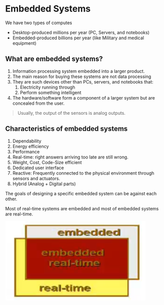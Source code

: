 # Embedded Systems

We have two types of computes

- Desktop-produced millions per year (PC, Servers, and notebooks)
- Embedded-produced billions per year (like Military and medical equipment)

## What are embedded systems?

1. Information processing system embedded into a larger product. 
2. The main reason for buying these systems are not data processing
3. They are such devices other than PCs, servers, and notebooks that:
    1. Electricity running through
    2. Perform something intelligent
4. The hardware/software form a component of a larger system but are concealed from the user.

> Usually, the output of the sensors is analog outputs.
> 

## Characteristics of embedded systems

1. Dependability
2. Energy efficiency
3. Performance
4. Real-time: right answers arriving too late are still wrong.
5. Weight, Cost, Code-Size efficient
6. Dedicated user interface
7. Reactive: Frequently connected to the physical environment through sensors and actuators.
8. Hybrid (Analog + Digital parts)

The goals of designing a specific embedded system can be against each other.

Most of real-time systems are embedded and most of embedded systems are real-time.

![Untitled](Embedded%20S%203a0c2/Untitled.png)
